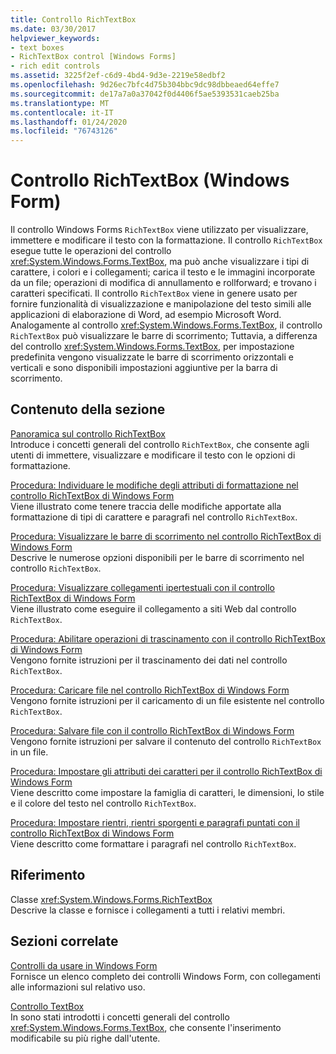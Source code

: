 ```yaml
---
title: Controllo RichTextBox
ms.date: 03/30/2017
helpviewer_keywords:
- text boxes
- RichTextBox control [Windows Forms]
- rich edit controls
ms.assetid: 3225f2ef-c6d9-4bd4-9d3e-2219e58edbf2
ms.openlocfilehash: 9d26ec7bfc4d75b304bbc9dc98dbbeaed64effe7
ms.sourcegitcommit: de17a7a0a37042f0d4406f5ae5393531caeb25ba
ms.translationtype: MT
ms.contentlocale: it-IT
ms.lasthandoff: 01/24/2020
ms.locfileid: "76743126"
---
```

# <a name="richtextbox-control-windows-forms"></a>Controllo RichTextBox (Windows Form)
Il controllo Windows Forms `RichTextBox` viene utilizzato per visualizzare, immettere e modificare il testo con la formattazione. Il controllo `RichTextBox` esegue tutte le operazioni del controllo <xref:System.Windows.Forms.TextBox>, ma può anche visualizzare i tipi di carattere, i colori e i collegamenti; carica il testo e le immagini incorporate da un file; operazioni di modifica di annullamento e rollforward; e trovano i caratteri specificati. Il controllo `RichTextBox` viene in genere usato per fornire funzionalità di visualizzazione e manipolazione del testo simili alle applicazioni di elaborazione di Word, ad esempio Microsoft Word. Analogamente al controllo <xref:System.Windows.Forms.TextBox>, il controllo `RichTextBox` può visualizzare le barre di scorrimento; Tuttavia, a differenza del controllo <xref:System.Windows.Forms.TextBox>, per impostazione predefinita vengono visualizzate le barre di scorrimento orizzontali e verticali e sono disponibili impostazioni aggiuntive per la barra di scorrimento.  
  
## <a name="in-this-section"></a>Contenuto della sezione  
 [Panoramica sul controllo RichTextBox](richtextbox-control-overview-windows-forms.md)  
 Introduce i concetti generali del controllo `RichTextBox`, che consente agli utenti di immettere, visualizzare e modificare il testo con le opzioni di formattazione.  
  
 [Procedura: Individuare le modifiche degli attributi di formattazione nel controllo RichTextBox di Windows Form](determine-when-formatting-attributes-change-wf-richtextbox-control.md)  
 Viene illustrato come tenere traccia delle modifiche apportate alla formattazione di tipi di carattere e paragrafi nel controllo `RichTextBox`.  
  
 [Procedura: Visualizzare le barre di scorrimento nel controllo RichTextBox di Windows Form](how-to-display-scroll-bars-in-the-windows-forms-richtextbox-control.md)  
 Descrive le numerose opzioni disponibili per le barre di scorrimento nel controllo `RichTextBox`.  
  
 [Procedura: Visualizzare collegamenti ipertestuali con il controllo RichTextBox di Windows Form](how-to-display-web-style-links-with-the-windows-forms-richtextbox-control.md)  
 Viene illustrato come eseguire il collegamento a siti Web dal controllo `RichTextBox`.  
  
 [Procedura: Abilitare operazioni di trascinamento con il controllo RichTextBox di Windows Form](enable-drag-and-drop-operations-with-wf-richtextbox-control.md)  
 Vengono fornite istruzioni per il trascinamento dei dati nel controllo `RichTextBox`.  
  
 [Procedura: Caricare file nel controllo RichTextBox di Windows Form](how-to-load-files-into-the-windows-forms-richtextbox-control.md)  
 Vengono fornite istruzioni per il caricamento di un file esistente nel controllo `RichTextBox`.  
  
 [Procedura: Salvare file con il controllo RichTextBox di Windows Form](how-to-save-files-with-the-windows-forms-richtextbox-control.md)  
 Vengono fornite istruzioni per salvare il contenuto del controllo `RichTextBox` in un file.  
  
 [Procedura: Impostare gli attributi dei caratteri per il controllo RichTextBox di Windows Form](how-to-set-font-attributes-for-the-windows-forms-richtextbox-control.md)  
 Viene descritto come impostare la famiglia di caratteri, le dimensioni, lo stile e il colore del testo nel controllo `RichTextBox`.  
  
 [Procedura: Impostare rientri, rientri sporgenti e paragrafi puntati con il controllo RichTextBox di Windows Form](set-indents-hanging-indents-bulleted-paragraphs-with-wf-richtextbox.md)  
 Viene descritto come formattare i paragrafi nel controllo `RichTextBox`.  
  
## <a name="reference"></a>Riferimento  
 Classe <xref:System.Windows.Forms.RichTextBox>  
 Descrive la classe e fornisce i collegamenti a tutti i relativi membri.  
  
## <a name="related-sections"></a>Sezioni correlate  
 [Controlli da usare in Windows Form](controls-to-use-on-windows-forms.md)  
 Fornisce un elenco completo dei controlli Windows Form, con collegamenti alle informazioni sul relativo uso.  
  
 [Controllo TextBox](textbox-control-windows-forms.md)  
 In sono stati introdotti i concetti generali del controllo <xref:System.Windows.Forms.TextBox>, che consente l'inserimento modificabile su più righe dall'utente.
